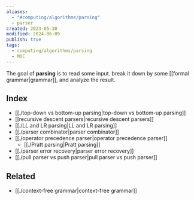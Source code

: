 ```yaml
---
aliases:
  - "#computing/algorithms/parsing"
  - parser
created: 2023-05-30
modified: 2024-06-09
publish: true
tags:
  - computing/algorithms/parsing
  - MOC
---
```

The goal of **parsing** is to read some input. break it down by some [[formal grammar|grammar]], and analyze the result.

## Index
- [[./top-down vs bottom-up parsing|top-down vs bottom-up parsing]]
- [[recursive descent parsers|recursive descent parsers]]
- [[./LL and LR parsing|LL and LR parsing]]
- [[./parser combinator|parser combinator]]
- [[./operator precedence parser|operator precedence parser]]
  - [[./Pratt parsing|Pratt parsing]]
- [[./parser error recovery|parser error recovery]]
- [[./pull parser vs push parser|pull parser vs push parser]]

## Related
- [[./context-free grammar|context-free grammar]]